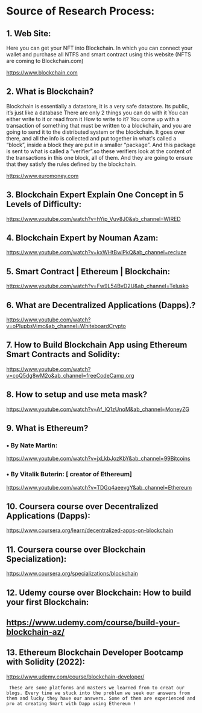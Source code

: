 <h1>Source of Research Process: </h1>

<h2>1.	Web Site: </h2>

Here you can get your NFT into Blockchain. In which you can connect your wallet and purchase all NTFS and smart contract using this website
(NFTS are coming to Blockchain.com)

https://www.blockchain.com

<h2>2.	What is Blockchain?</h2>

Blockchain is essentially a datastore, it is a very safe datastore. Its public, it’s just like a database There are only 2 things you can do with it You can either write to it or read from it How to write to it? You come up with a transaction of something that must be written to a blockchain, and you are going to send it to the distributed system or the blockchain. It goes over there, and all the info is collected and put together in what's called a “block”, inside a block they are put in a smaller “package”. And this package is sent to what is called a “verifier”.so these verifiers look at the content of the transactions in this one block, all of them. And they are going to ensure that they satisfy the rules defined by the blockchain.

https://www.euromoney.com


<h2>3.	Blockchain Expert Explain One Concept in 5 Levels of Difficulty:</h2>

https://www.youtube.com/watch?v=hYip_Vuv8J0&ab_channel=WIRED


<h2>4.	Blockchain Expert by Nouman Azam:</h2>

https://www.youtube.com/watch?v=kxWHtBwlPkQ&ab_channel=recluze



<h2>5.	Smart Contract | Ethereum | Blockchain:</h2>

https://www.youtube.com/watch?v=Fw9L54BvD2U&ab_channel=Telusko

<h2>6.	What are Decentralized Applications (Dapps).?</h2>

https://www.youtube.com/watch?v=oPIupbsVimc&ab_channel=WhiteboardCrypto

<h2>7.	How to Build Blockchain App using Ethereum Smart Contracts and Solidity:</h2>

https://www.youtube.com/watch?v=coQ5dg8wM2o&ab_channel=freeCodeCamp.org


<h2>8.	How to setup and use meta mask?</h2>

https://www.youtube.com/watch?v=Af_lQ1zUnoM&ab_channel=MoneyZG

<h2>9.	What is Ethereum? </h2>

<h3>•	By Nate Martin:</h3>

https://www.youtube.com/watch?v=jxLkbJozKbY&ab_channel=99Bitcoins

<h3>•	By Vitalik Buterin: [ creator of Ethereum]</h3>

https://www.youtube.com/watch?v=TDGq4aeevgY&ab_channel=Ethereum

<h2>10.	 Coursera course over Decentralized Applications (Dapps):</h2>

 https://www.coursera.org/learn/decentralized-apps-on-blockchain


<h2>11.	Coursera course over Blockchain Specialization):</h2>

https://www.coursera.org/specializations/blockchain

<h2>12.	 Udemy course over Blockchain: How to build your first Blockchain:<h2>

https://www.udemy.com/course/build-your-blockchain-az/


<h2>13.	 Ethereum Blockchain Developer Bootcamp with Solidity (2022):</h2>

https://www.udemy.com/course/blockchain-developer/

      
     These are some platforms and masters we learned from to creat our blogs. Every time we stuck into the problem we seek our answers from them and lucky they have our answers. Some of them are experienced and pro at creating Smart with Dapp using Ethereum ! 


